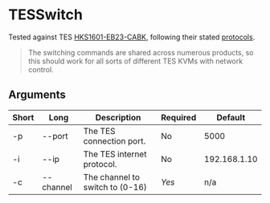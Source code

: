 # TESSwitch

Tested against TES [HKS1601-EB23-CABK](https://www.tesmart.com/products/hks1601-eb23), following their stated [protocols](https://support.tesmart.com/hc/en-us/article_attachments/10269851662361).
> The switching commands are shared across numerous products, so this should work for all sorts of different TES KVMs with network control.


## Arguments

| Short | Long | Description | Required | Default |
| --- | --- | --- | --- | --- |
| -p | --port |  The TES connection port. | No | 5000 |
| -i | --ip | The TES internet protocol. | No | 192.168.1.10 |
| -c | --channel | The channel to switch to (0-16) | *Yes* | n/a |
